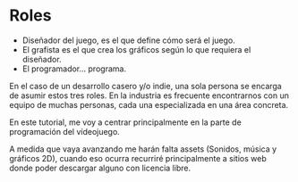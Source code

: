 
# Roles

* Diseñador del juego, es el que define cómo será el juego.
* El grafista es el que crea los gráficos según lo que requiera el diseñador.
* El programador... programa.

En el caso de un desarrollo casero y/o indie, una sola persona se encarga de asumir estos tres roles. En la industria es frecuente encontrarnos con un equipo de muchas personas, cada una especializada en una área concreta.

En este tutorial, me voy a centrar principalmente en la parte de programación del vídeojuego.

A medida que vaya avanzando me harán falta assets (Sonidos, música y gráficos 2D), cuando eso ocurra recurriré principalmente a sitios web donde poder descargar alguno con licencia libre.
